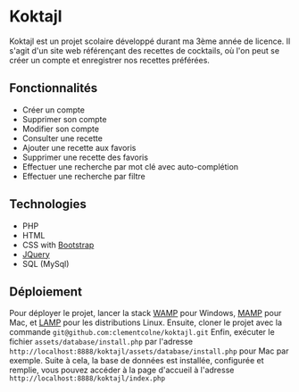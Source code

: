 # Koktajl
Koktajl est un projet scolaire développé durant ma 3ème année de licence.
Il s'agit d'un site web référençant des recettes de cocktails, où l'on peut se créer un compte et enregistrer nos recettes préférées. 

## Fonctionnalités
- Créer un compte
- Supprimer son compte
- Modifier son compte
- Consulter une recette
- Ajouter une recette aux favoris
- Supprimer une recette des favoris
- Effectuer une recherche par mot clé avec auto-complétion
- Effectuer une recherche par filtre

## Technologies
- PHP
- HTML
- CSS with [Bootstrap](https://getbootstrap.com)
- [JQuery](https://jquery.com)
- SQL (MySql)

## Déploiement
Pour déployer le projet, lancer la stack [WAMP](https://www.wampserver.com) pour Windows, [MAMP](https://www.mamp.info/en/mac/) pour Mac, et [LAMP](https://doc.ubuntu-fr.org/lamp) pour les distributions Linux.
Ensuite, cloner le projet avec la commande `git@github.com:clementcolne/koktajl.git`
Enfin, exécuter le fichier `assets/database/install.php` par l'adresse `http://localhost:8888/koktajl/assets/database/install.php` pour Mac par exemple.
Suite à cela, la base de données est installée, configurée et remplie, vous pouvez accéder à la page d'accueil à l'adresse `http://localhost:8888/koktajl/index.php`
